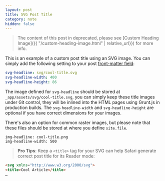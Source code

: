 ```yaml
---
layout: post
title: SVG Post Title
category: note
hidden: false
---
```


> The content of this post in deprecated, please see [Custom Heading Image]({{ "/custom-heading-image.html" | relative_url}}) for more info.

This is an example of a custom post title using an SVG image. You can simply add the following setting to your post [front-matter field](https://jekyllrb.com/docs/frontmatter/):

```yaml
svg-headline: svg/cool-title.svg
svg-headline-width: 400
svg-headline-height: 86
```

The image defined for `svg-headline` should be stored at `_app/assets/svg/cool-title.svg`, you can simply keep these title images under Git control, they will be inlined into the HTML pages using Grunt.js in production builds. The `svg-headline-width` and `svg-headline-height` are optional if you have correct dimensions for your images.

There's also an option for common raster images, but please note that these files should be stored at where you define `site.file`.

```
img-headline: cool-title.png
img-headline-width: 500
```

> **Pro Tips**: Keep a `<title>` tag for your SVG can help Safari generate correct post title for its Reader mode:

```html
<svg xmlns="http://www.w3.org/2000/svg">
<title>Cool Article</title>
…
```
